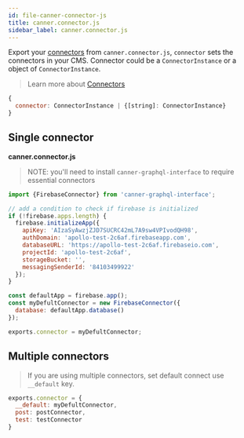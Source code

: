 ```yaml
---
id: file-canner-connector-js
title: canner.connector.js
sidebar_label: canner.connector.js
---
```


Export your [connectors](http://framework.canner.io/docs/guides-connector.html) from `canner.connector.js`, `connector` sets the connectors in your CMS. Connector could be a `ConnectorInstance` or a object of `ConnectorInstance`.

> Learn more about [Connectors](http://framework.canner.io/docs/guides-connector.html)

```js
{
  connector: ConnectorInstance | {[string]: ConnectorInstance}
}
```

## Single connector

**canner.connector.js**

> NOTE: you'll need to install `canner-graphql-interface` to require essential connectors

```js
import {FirebaseConnector} from 'canner-graphql-interface';

// add a condition to check if firebase is initialized
if (!firebase.apps.length) {
  firebase.initializeApp({
    apiKey: 'AIzaSyAwzjZJD7SUCRC42mL7A9sw4VPIvodQH98',
    authDomain: 'apollo-test-2c6af.firebaseapp.com',
    databaseURL: 'https://apollo-test-2c6af.firebaseio.com',
    projectId: 'apollo-test-2c6af',
    storageBucket: '',
    messagingSenderId: '84103499922'
  });
}

const defaultApp = firebase.app();
const myDefultConnector = new FirebaseConnector({
  database: defaultApp.database()
});

exports.connector = myDefultConnector;
```

## Multiple connectors

> If you are using multiple connectors, set default connect use `__default` key.

```js
exports.connector = {
  __default: myDefultConnector,
  post: postConnector,
  test: testConnector
}